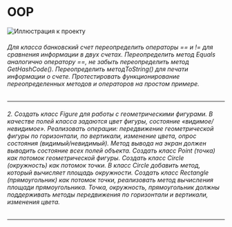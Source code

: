 # OOP
![Иллюстрация к проекту](https://i.ibb.co/yykFGPL/ertt.png)
###### Для класса банковский счет переопределить операторы == и != для сравнения информации в двух счетах. Переопределить метод Equals аналогично оператору ==, не забыть переопределить метод GetHashCode(). Переопределить методToString() для печати информации о счете. Протестировать функционирование переопределенных методов и операторов на простом примере.
-------------------------
###### 2. Создать класс Figure для работы с геометрическими фигурами. В качестве полей класса задаются цвет фигуры, состояние «видимое/невидимое». Реализовать операции: передвижение геометрической фигуры по горизонтали, по вертикали, изменение цвета, опрос состояния (видимый/невидимый). Метод вывода на экран должен выводить состояние всех полей объекта. Создать класс Point (точка) как потомок геометрической фигуры. Создать класс Circle (окружность) как потомок точки. В класс Circle добавить метод, который вычисляет площадь окружности. Создать класс Rectangle (прямоугольник) как потомок точки, реализовать метод вычисления площади прямоугольника. Точка, окружность, прямоугольник должны поддерживать методы передвижения по горизонтали и вертикали, изменения цвета.
-------------------------



